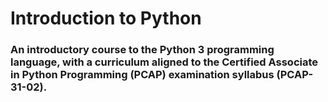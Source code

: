 # Introduction to Python 
 ### An introductory course to the Python 3 programming language, with a curriculum aligned to the Certified Associate in Python Programming (PCAP) examination syllabus (PCAP-31-02).
